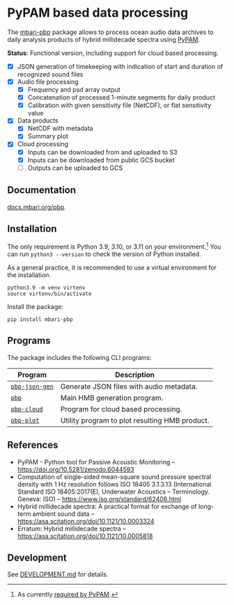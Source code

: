 # PyPAM based data processing

The [mbari-pbp](https://pypi.org/project/mbari-pbp/) package allows to
process ocean audio data archives to daily analysis products of hybrid millidecade spectra using
[PyPAM](https://github.com/lifewatch/pypam/).

**Status**: Functional version, including support for cloud based processing.

- [x] JSON generation of timekeeping with indication of start and duration of recognized sound files
- [x] Audio file processing
    - [x] Frequency and psd array output
    - [x] Concatenation of processed 1-minute segments for daily product
    - [x] Calibration with given sensitivity file (NetCDF), or flat sensitivity value
- [x] Data products
    - [x] NetCDF with metadata
    - [x] Summary plot
- [x] Cloud processing
    - [x] Inputs can be downloaded from and uploaded to S3
    - [x] Inputs can be downloaded from public GCS bucket
    - [ ] Outputs can be uploaded to GCS

## Documentation

[docs.mbari.org/pbp](https://docs.mbari.org/pbp/).

## Installation

The only requirement is Python 3.9, 3.10, or 3.11 on your environment.[^1]
You can run `python3 --version` to check the version of Python installed.

[^1]: As currently [required by PyPAM](https://github.com/lifewatch/pypam/blob/29e82f0c5c6ce43b457d76963cb9d82392740654/pyproject.toml#L16).

As a general practice, it is recommended to use a virtual environment for the installation.
```shell
python3.9 -m venv virtenv
source virtenv/bin/activate
```

Install the package:
```shell
pip install mbari-pbp
```

## Programs

The package includes the following CLI programs:

| Program | Description                                    |
| ------- |------------------------------------------------|
| [`pbp-json-gen`](https://docs.mbari.org/pbp/pbp-json-gen/) | Generate JSON files with audio metadata.       |
| [`pbp`](https://docs.mbari.org/pbp/pbp/) | Main HMB generation program.                   |
| [`pbp-cloud`](https://docs.mbari.org/pbp/pbp-cloud/) | Program for cloud based processing.            |
| [`pbp-plot`](https://docs.mbari.org/pbp/pbp-plot/) | Utility program to plot resulting HMB product. |

## References

- PyPAM - Python tool for Passive Acoustic Monitoring –
  <https://doi.org/10.5281/zenodo.6044593>
- Computation of single-sided mean-square sound pressure spectral density with 1 Hz resolution follows
  ISO 18405 3.1.3.13 (International Standard ISO 18405:2017(E), Underwater Acoustics – Terminology. Geneva: ISO)
  – https://www.iso.org/standard/62406.html
- Hybrid millidecade spectra: A practical format for exchange of long-term ambient sound data –
  <https://asa.scitation.org/doi/10.1121/10.0003324>
- Erratum: Hybrid millidecade spectra –
  <https://asa.scitation.org/doi/10.1121/10.0005818>

## Development

See [DEVELOPMENT.md](./DEVELOPMENT.md) for details.
